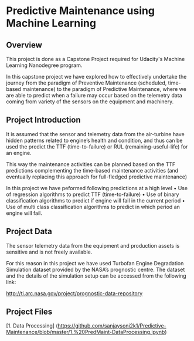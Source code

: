 # Predictive Maintenance using Machine Learning
## Overview
This project is done as a Capstone Project required for Udacity's Machine Learning Nanodegree program. 

In this capstone project we have explored how to effectively undertake the journey from the paradigm of Preventive Maintenance (scheduled, time-based maintenance) to the paradigm of Predictive Maintenance, where we are able to predict when a failure may occur based on the telemetry data coming from variety of the sensors on the equipment and machinery.

## Project Introduction
It is assumed that the sensor and telemetry data from the air-turbine have hidden patterns related to engine’s health and condition, and thus can be used the predict the TTF (time-to-failure) or RUL (remaining-useful-life) for an engine. 

This way the maintenance activities can be planned based on the TTF predictions complementing the time-based maintenance activities (and eventually replacing this approach for full-fledged predictive maintenance)

In this project we have peformed following predictions at a high level
•	Use of regression algorithms to predict TTF (time-to-failure)
•	Use of binary classification algorithms to predict if engine will fail in the current period
•	Use of multi class classification algorithms to predict in which period an engine will fail.

## Project Data
The sensor telemetry data from the equipment and production assets is sensitive and is not freely available.

For this reason in this project we have used Turbofan Engine Degradation Simulation dataset provided by the NASA’s prognostic centre. The dataset and the details of the simulation setup can be accessed from the following link:

http://ti.arc.nasa.gov/project/prognostic-data-repository 

## Project Files
[1. Data Processing] (https://github.com/sanjaysoni2k1/Predictive-Maintenance/blob/master/1.%20PredMaint-DataProcessing.ipynb)
